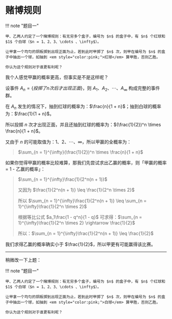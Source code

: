 # 赌博规则

!!! note "题目一"

    甲、乙两人约定了一个赌博规则：有无穷多个盒子，编号为 $n$ 的盒子中，有 $n$ 个红球和 $1$ 个白球（$n = 1、2、3、\cdots 、\infty$）。

    让甲拿一个均匀的铜板掷到出现正面为止，若到此时甲掷了 $n$ 次，则甲在编号为 $n$ 的盒子中抽出一个球，如抽到 <em style="color:pink;">红球</em> 算甲胜，否则乙胜。

    你认为这个规则对于谁更有利呢？

我个人感觉甲赢的概率更高，但事实是不是这样呢？

设事件 $A_n = \{投掷了 n 次后才出现正面\}$，则 $A_1、A_2、\cdots 、A_{\infty}$ 构成完整的事件群。

在 $A_n$ 发生的情况下，抽到红球的概率为：$\frac{n}{1 + n}$；抽到白球的概率为：$\frac{1}{1 + n}$。

所以投掷 $n$ 次才出现正面，并且还抽到红球的概率为：$(\frac{1}{2})^n \times \frac{n}{1 + n}$。

又由于 $n$ 的可能取值为：$1、2、\cdots 、\infty$，所以甲赢的全概率为：
> $\sum_{n = 1}^{\infty}(\frac{1}{2})^n \times \frac{n}{1 + n}$

如果你觉得甲赢的概率比较难算，那我们先尝试求出乙赢的概率，则「甲赢的概率 = 1 - 乙赢的概率」：
> $\sum_{n = 1}^{\infty}\frac{1}{2^n(n + 1)}$
> 
> 又因为 $\frac{1}{2^n(n + 1)} \leq \frac{1}{2^n \times 2}$
> 
> 所以 $\sum_{n = 1}^{\infty}\frac{1}{2^n(n + 1)} \leq \sum_{n = 1}^{\infty}\frac{1}{2^n \times 2}$
> 
> 根据等比公式 $a_1\frac{1 - q^n}{1 - q}$ 可求得：$\sum_{n = 1}^{\infty}\frac{1}{2^n \times 2} \rightarrow \frac{1}{2}$
> 
> 所以：$\sum_{n = 1}^{\infty}\frac{1}{2^n(n + 1)} \leq \frac{1}{2}$

我们求得乙赢的概率确实小于 $\frac{1}{2}$，所以甲更有可能赢得该比赛。

---

稍微改一下上题：

!!! note "题目一"

    甲、乙两人约定了一个赌博规则：有无穷多个盒子，编号为 $n$ 的盒子中，有 $n$ 个红球和 $1$ 个白球（$n = 1、2、3、\cdots 、\infty$）。

    让甲拿一个均匀的铜板掷到出现正面为止，若到此时甲掷了 $n$ 次，则甲在编号为 $n$ 的盒子中抽出一个球，如抽到 <em style="color:pink;">白球</em> 算甲胜，否则乙胜。

    你认为这个规则对于谁更有利呢？